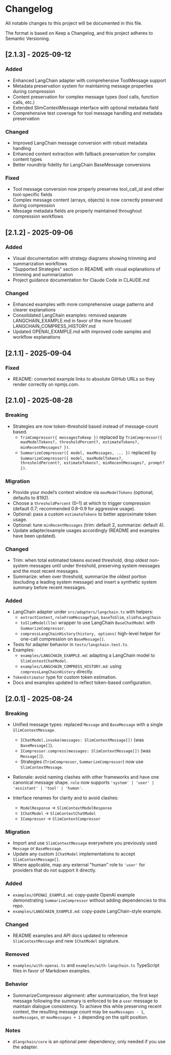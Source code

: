 # Changelog

All notable changes to this project will be documented in this file.

The format is based on Keep a Changelog, and this project adheres to Semantic Versioning.

## [2.1.3] - 2025-09-12

### Added

- Enhanced LangChain adapter with comprehensive ToolMessage support
- Metadata preservation system for maintaining message properties during compression
- Content preservation for complex message types (tool calls, function calls, etc.)
- Extended SlimContextMessage interface with optional metadata field
- Comprehensive test coverage for tool message handling and metadata preservation

### Changed

- Improved LangChain message conversion with robust metadata handling
- Enhanced content extraction with fallback preservation for complex content types
- Better roundtrip fidelity for LangChain BaseMessage conversions

### Fixed

- Tool message conversion now properly preserves tool_call_id and other tool-specific fields
- Complex message content (arrays, objects) is now correctly preserved during compression
- Message metadata fields are properly maintained throughout compression workflows

## [2.1.2] - 2025-09-06

### Added

- Visual documentation with strategy diagrams showing trimming and summarization workflows
- "Supported Strategies" section in README with visual explanations of trimming and summarization
- Project guidance documentation for Claude Code in CLAUDE.md

### Changed

- Enhanced examples with more comprehensive usage patterns and clearer explanations
- Consolidated LangChain examples: removed separate LANGCHAIN_EXAMPLE.md in favor of the more focused LANGCHAIN_COMPRESS_HISTORY.md
- Updated OPENAI_EXAMPLE.md with improved code samples and workflow explanations

## [2.1.1] - 2025-09-04

### Fixed

- README: converted example links to absolute GitHub URLs so they render correctly on npmjs.com.

## [2.1.0] - 2025-08-28

### Breaking

- Strategies are now token-threshold based instead of message-count based.
  - `TrimCompressor({ messagesToKeep })` replaced by `TrimCompressor({ maxModelTokens?, thresholdPercent?, estimateTokens?, minRecentMessages? })`.
  - `SummarizeCompressor({ model, maxMessages, ... })` replaced by `SummarizeCompressor({ model, maxModelTokens?, thresholdPercent?, estimateTokens?, minRecentMessages?, prompt? })`.

### Migration

- Provide your model’s context window via `maxModelTokens` (optional; defaults to 8192).
- Choose a `thresholdPercent` (0–1) at which to trigger compression (default 0.7; recommended 0.8–0.9 for aggressive usage).
- Optional: pass a custom `estimateTokens` to better approximate token usage.
- Optional: tune `minRecentMessages` (trim: default 2, summarize: default 4).
- Update adapter/example usages accordingly (README and examples have been updated).

### Changed

- Trim: when total estimated tokens exceed threshold, drop oldest non-system messages until under threshold, preserving system messages and the most recent messages.
- Summarize: when over threshold, summarize the oldest portion (excluding a leading system message) and insert a synthetic system summary before recent messages.

### Added

- LangChain adapter under `src/adapters/langchain.ts` with helpers:
  - `extractContent`, `roleFromMessageType`, `baseToSlim`, `slimToLangChain`
  - `toSlimModel(llm)` wrapper to use LangChain `BaseChatModel` with `SummarizeCompressor`.
  - `compressLangChainHistory(history, options)` high-level helper for one-call compression on `BaseMessage[]`.
- Tests for adapter behavior in `tests/langchain.test.ts`.
- Examples:
  - `examples/LANGCHAIN_EXAMPLE.md`: adapting a LangChain model to `SlimContextChatModel`.
  - `examples/LANGCHAIN_COMPRESS_HISTORY.md`: using `compressLangChainHistory` directly.
- `TokenEstimator` type for custom token estimation.
- Docs and examples updated to reflect token-based configuration.

## [2.0.1] - 2025-08-24

### Breaking

- Unified message types: replaced `Message` and `BaseMessage` with a single `SlimContextMessage`.
  - `IChatModel.invoke(messages: SlimContextMessage[])` (was `BaseMessage[]`).
  - `ICompressor.compress(messages: SlimContextMessage[])` (was `Message[]`).
  - Strategies (`TrimCompressor`, `SummarizeCompressor`) now use `SlimContextMessage`.
- Rationale: avoid naming clashes with other frameworks and have one canonical message shape. `role` now supports `'system' | 'user' | 'assistant' | 'tool' | 'human'`.

- Interface renames for clarity and to avoid clashes:
  - `ModelResponse` -> `SlimContextModelResponse`
  - `IChatModel` -> `SlimContextChatModel`
  - `ICompressor` -> `SlimContextCompressor`

### Migration

- Import and use `SlimContextMessage` everywhere you previously used `Message` or `BaseMessage`.
- Update any custom `IChatModel` implementations to accept `SlimContextMessage[]`.
- Where applicable, map any external "human" role to `'user'` for providers that do not support it directly.

### Added

- `examples/OPENAI_EXAMPLE.md`: copy-paste OpenAI example demonstrating `SummarizeCompressor` without adding dependencies to this repo.
- `examples/LANGCHAIN_EXAMPLE.md`: copy-paste LangChain-style example.

### Changed

- README examples and API docs updated to reference `SlimContextMessage` and new `IChatModel` signature.

### Removed

- `examples/with-openai.ts` and `examples/with-langchain.ts` TypeScript files in favor of Markdown examples.

### Behavior

- SummarizeCompressor alignment: after summarization, the first kept message following the summary is enforced to be a `user` message to maintain dialogue consistency. To achieve this while preserving recent context, the resulting message count may be `maxMessages - 1`, `maxMessages`, or `maxMessages + 1` depending on the split position.

### Notes

- `@langchain/core` is an optional peer dependency; only needed if you use the adapter.
